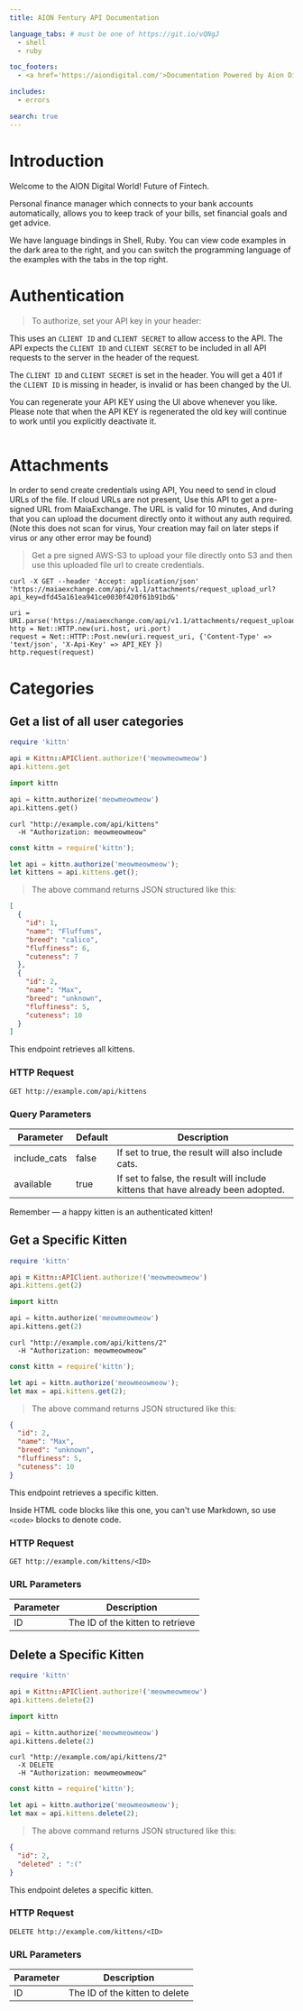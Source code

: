 ```yaml
---
title: AION Fentury API Documentation

language_tabs: # must be one of https://git.io/vQNgJ
  - shell
  - ruby

toc_footers:
  - <a href='https://aiondigital.com/'>Documentation Powered by Aion Digital</a>

includes:
  - errors

search: true
---
```


# Introduction
Welcome to the AION Digital World! Future of Fintech.

Personal finance manager which connects to your bank accounts automatically, allows you to keep track of your bills, set financial goals and get advice.


We have language bindings in Shell, Ruby. You can view code examples in the dark area to the right, and you can switch the programming language of the examples with the tabs in the top right.

# Authentication

> To authorize, set your API key in your header:

This uses an `CLIENT ID` and `CLIENT SECRET` to allow access to the API. The API expects the 
`CLIENT ID` and `CLIENT SECRET` to be included in all API requests to the server in the header of the request.

The `CLIENT ID` and `CLIENT SECRET` is set in the header. You will get a 401 if the `CLIENT ID` is missing in header, is invalid or has been changed by the UI.


You can regenerate your API KEY using the UI above whenever you like. Please
note that when the API KEY is regenerated the old key will continue to work
until you explicitly deactivate it.

```ruby

```

# Attachments
In order to send create credentials using API, You need to send in cloud URLs of the file. If cloud URLs are not present, Use this API to get a pre-signed URL from MaiaExchange. The URL is valid for 10 minutes, And during that you can upload the document directly onto it without any auth required. (Note this does not scan for virus, Your creation may fail on later steps if virus or any other error may be found)

> Get a pre signed AWS-S3 to upload your file directly onto S3 and then use this uploaded file url to create credentials.

```shell
curl -X GET --header 'Accept: application/json' 'https://maiaexchange.com/api/v1.1/attachments/request_upload_url?api_key=dfd45a161ea941ce0030f420f61b91bd&'
```

```shell
uri = URI.parse('https://maiaexchange.com/api/v1.1/attachments/request_upload_url')
http = Net::HTTP.new(uri.host, uri.port)
request = Net::HTTP::Post.new(uri.request_uri, {'Content-Type' => 'text/json', 'X-Api-Key' => API_KEY })
http.request(request)
```

# Categories

## Get a list of all user categories

```ruby
require 'kittn'

api = Kittn::APIClient.authorize!('meowmeowmeow')
api.kittens.get
```

```python
import kittn

api = kittn.authorize('meowmeowmeow')
api.kittens.get()
```

```shell
curl "http://example.com/api/kittens"
  -H "Authorization: meowmeowmeow"
```

```javascript
const kittn = require('kittn');

let api = kittn.authorize('meowmeowmeow');
let kittens = api.kittens.get();
```

> The above command returns JSON structured like this:

```json
[
  {
    "id": 1,
    "name": "Fluffums",
    "breed": "calico",
    "fluffiness": 6,
    "cuteness": 7
  },
  {
    "id": 2,
    "name": "Max",
    "breed": "unknown",
    "fluffiness": 5,
    "cuteness": 10
  }
]
```

This endpoint retrieves all kittens.

### HTTP Request

`GET http://example.com/api/kittens`

### Query Parameters

Parameter | Default | Description
--------- | ------- | -----------
include_cats | false | If set to true, the result will also include cats.
available | true | If set to false, the result will include kittens that have already been adopted.

<aside class="success">
Remember — a happy kitten is an authenticated kitten!
</aside>

## Get a Specific Kitten

```ruby
require 'kittn'

api = Kittn::APIClient.authorize!('meowmeowmeow')
api.kittens.get(2)
```

```python
import kittn

api = kittn.authorize('meowmeowmeow')
api.kittens.get(2)
```

```shell
curl "http://example.com/api/kittens/2"
  -H "Authorization: meowmeowmeow"
```

```javascript
const kittn = require('kittn');

let api = kittn.authorize('meowmeowmeow');
let max = api.kittens.get(2);
```

> The above command returns JSON structured like this:

```json
{
  "id": 2,
  "name": "Max",
  "breed": "unknown",
  "fluffiness": 5,
  "cuteness": 10
}
```

This endpoint retrieves a specific kitten.

<aside class="warning">Inside HTML code blocks like this one, you can't use Markdown, so use <code>&lt;code&gt;</code> blocks to denote code.</aside>

### HTTP Request

`GET http://example.com/kittens/<ID>`

### URL Parameters

Parameter | Description
--------- | -----------
ID | The ID of the kitten to retrieve

## Delete a Specific Kitten

```ruby
require 'kittn'

api = Kittn::APIClient.authorize!('meowmeowmeow')
api.kittens.delete(2)
```

```python
import kittn

api = kittn.authorize('meowmeowmeow')
api.kittens.delete(2)
```

```shell
curl "http://example.com/api/kittens/2"
  -X DELETE
  -H "Authorization: meowmeowmeow"
```

```javascript
const kittn = require('kittn');

let api = kittn.authorize('meowmeowmeow');
let max = api.kittens.delete(2);
```

> The above command returns JSON structured like this:

```json
{
  "id": 2,
  "deleted" : ":("
}
```

This endpoint deletes a specific kitten.

### HTTP Request

`DELETE http://example.com/kittens/<ID>`

### URL Parameters

Parameter | Description
--------- | -----------
ID | The ID of the kitten to delete

